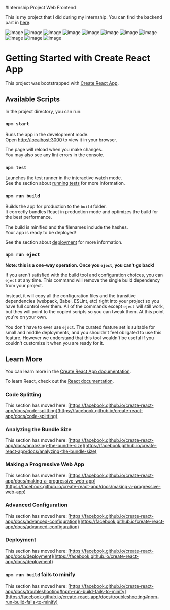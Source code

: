 #Internship Project Web Frontend

This is my project that I did during my internship.
You can find the backend part in [here](https://github.com/SudenazYazici/CinemaApp).

![image](https://github.com/user-attachments/assets/da2a7bd0-3e22-4eb1-8623-c5de0ca48859)
![image](https://github.com/user-attachments/assets/c2fc24c3-ec2d-49d6-b826-5d909d3eddc4)
![image](https://github.com/user-attachments/assets/1e446bf8-5992-4a98-8b92-c771811baab0)
![image](https://github.com/user-attachments/assets/9e2d8668-a506-48bb-9c0b-d399ba8b1fae)
![image](https://github.com/user-attachments/assets/60c5154f-3086-4c79-9574-891f29c44c00)
![image](https://github.com/user-attachments/assets/a6755ffc-3518-4226-9259-f894acd2cc34)
![image](https://github.com/user-attachments/assets/dab449a0-5e94-4113-a8c1-4eccbd053bd9)
![image](https://github.com/user-attachments/assets/7cdccd97-c3d9-4869-abee-622a86f2d461)
![image](https://github.com/user-attachments/assets/b2c731f3-30c5-477b-856f-79fd09290c7e)
![image](https://github.com/user-attachments/assets/d54257ef-86b1-4665-8a7d-050c559f4769)
![image](https://github.com/user-attachments/assets/d4fa8015-8ad8-40f8-a83f-14ada1064668)

# Getting Started with Create React App

This project was bootstrapped with [Create React App](https://github.com/facebook/create-react-app).

## Available Scripts

In the project directory, you can run:

### `npm start`

Runs the app in the development mode.\
Open [http://localhost:3000](http://localhost:3000) to view it in your browser.

The page will reload when you make changes.\
You may also see any lint errors in the console.

### `npm test`

Launches the test runner in the interactive watch mode.\
See the section about [running tests](https://facebook.github.io/create-react-app/docs/running-tests) for more information.

### `npm run build`

Builds the app for production to the `build` folder.\
It correctly bundles React in production mode and optimizes the build for the best performance.

The build is minified and the filenames include the hashes.\
Your app is ready to be deployed!

See the section about [deployment](https://facebook.github.io/create-react-app/docs/deployment) for more information.

### `npm run eject`

**Note: this is a one-way operation. Once you `eject`, you can't go back!**

If you aren't satisfied with the build tool and configuration choices, you can `eject` at any time. This command will remove the single build dependency from your project.

Instead, it will copy all the configuration files and the transitive dependencies (webpack, Babel, ESLint, etc) right into your project so you have full control over them. All of the commands except `eject` will still work, but they will point to the copied scripts so you can tweak them. At this point you're on your own.

You don't have to ever use `eject`. The curated feature set is suitable for small and middle deployments, and you shouldn't feel obligated to use this feature. However we understand that this tool wouldn't be useful if you couldn't customize it when you are ready for it.

## Learn More

You can learn more in the [Create React App documentation](https://facebook.github.io/create-react-app/docs/getting-started).

To learn React, check out the [React documentation](https://reactjs.org/).

### Code Splitting

This section has moved here: [https://facebook.github.io/create-react-app/docs/code-splitting](https://facebook.github.io/create-react-app/docs/code-splitting)

### Analyzing the Bundle Size

This section has moved here: [https://facebook.github.io/create-react-app/docs/analyzing-the-bundle-size](https://facebook.github.io/create-react-app/docs/analyzing-the-bundle-size)

### Making a Progressive Web App

This section has moved here: [https://facebook.github.io/create-react-app/docs/making-a-progressive-web-app](https://facebook.github.io/create-react-app/docs/making-a-progressive-web-app)

### Advanced Configuration

This section has moved here: [https://facebook.github.io/create-react-app/docs/advanced-configuration](https://facebook.github.io/create-react-app/docs/advanced-configuration)

### Deployment

This section has moved here: [https://facebook.github.io/create-react-app/docs/deployment](https://facebook.github.io/create-react-app/docs/deployment)

### `npm run build` fails to minify

This section has moved here: [https://facebook.github.io/create-react-app/docs/troubleshooting#npm-run-build-fails-to-minify](https://facebook.github.io/create-react-app/docs/troubleshooting#npm-run-build-fails-to-minify)
